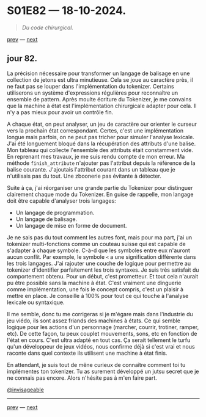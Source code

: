 # S01E82 — 18-10-2024.

> *Du code chirurgical.*

[prev](S01E81-17-10-2024.md) — [next](S01E01-29-07-2024.md)   

## jour 82.

La précision nécessaire pour transformer un langage de balisage en une collection de jetons est ultra minutieuse. Cela se joue au caractère près, il ne faut pas se louper dans l'implémentation du tokenizer. Certains utiliserons un système d'expressions régulières pour reconnaître un ensemble de pattern. Après moulte écriture du Tokenizer, je me convains que la machine à état est l'implémentation chirurgicale adapter pour cela. Il n'y a pas mieux pour avoir un contrôle fin.   

A chaque état, on peut analyser, un jeu de caractère our orienter le curseur vers la prochain état correspondant. Certes, c'est une implémentation longue mais parfois, on ne peut pas tricher pour simuler l'analyse lexicale. J'ai été longuement bloqué dans la récupération des attributs d'une balise. Mon tableau qui collecte l'ensemble des attributs était constamment vide. En reprenant mes travaux, je me suis rendu compte de mon erreur. Ma méthode `finish_attribute` n'ajouter pas l'attribut depuis la référence de la balise courante. J'ajoutais l'attribut courant dans un tableau que je n'utilisais pas du tout. Une zboonerie pas évitante à détecter.   

Suite à ça, j'ai réorganiser une grande partie du Tokenizer pour distinguer clairement chaque mode du Tokenizer. En guise de rappelle, mon langage doit être capable d'analyser trois langages:

- Un langage de programmation.
- Un langage de balisage.
- Un langage de mise en forme de document.

Je ne sais pas du tout comment les autres font, mais pour ma part, j'ai un tokenizer multi-fonctions comme un couteau suisse qui est capable de s'adapter à chaque symbole. C-à-d que les symboles entre eux n'auront aucun conflit. Par exemple, le symbole `<` a une signification différente dans les trois langages. J'ai rajouter une couche de logique pour permettre au tokenizer d'identifier parfaitement les trois syntaxes. Je suis très satisfait du comportement obtenu. Pour un début, c'est prometteur. Et tout cela n'aurait pu être possible sans la machine à état. C'est vraiment une dinguerie comme implémentation, une fois le concept compris, c'est un plaisir à mettre en place. Je conseille à 100% pour tout ce qui touche à l'analyse lexicale ou syntaxique.   

Il me semble, donc tu me corrigeras si je m'égare mais dans l'industrie du jeu viédo, ils sont assez friands des machines à états. Ce qui semble logique pour les actions d'un personnage (marcher, courrir, trotiner, ramper, etc). De cette façon, tu peux couplet mouvements, sons, etc en fonction de l'état en cours. C'est ultra adapté en tout cas. Ça serait tellement le turfu qu'un développeur de jeux vidéos, nous confirme déjà si c'est vrai et nous raconte dans quel contexte ils utilisent une machine à état finis.   

En attendant, je suis tout de mêne curieux de connaître comment toi tu implémentes ton tokenizer. Tu as surement développé un jutsu secret que je ne connais pas encore. Alors n'hésite pas à m'en faire part.    

[@invisageable](https://twitter.com/invisageable)   

---

[prev](S01E81-17-10-2024.md) — [next](S01E01-29-07-2024.md)   

